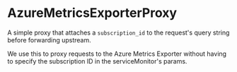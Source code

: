 # AzureMetricsExporterProxy

A simple proxy that attaches a `subscription_id` to the request's query string before forwarding upstream.

We use this to proxy requests to the Azure Metrics Exporter without having to specify the subscription ID in the serviceMonitor's params.
